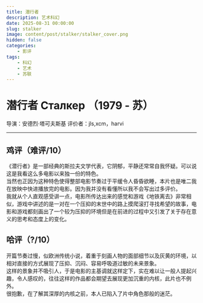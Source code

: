 ```yaml
---
title: 潜行者
description: 艺术科幻
date: 2025-08-31 00:00:00
slug: stalker
image: content/post/stalker/stalker_cover.png
hidden: false
categories:
    - 影评
tags:
    - 科幻
    - 艺术
    - 苏联
---
```


# **潜行者 Сталкер （1979 - 苏）**  
导演：安德烈·塔可夫斯基
评价者：jls,xcm，harvi
***
## **鸡评（难评/10）**
《潜行者》是一部经典的斯拉夫文学代表，它阴郁，平静还常常自我怀疑。可以说这是我看这么多电影以来独一份的特色。  
当然也正因为这种特色使得整部电影节奏过于平缓令人昏昏欲睡，本片也是唯二我在放映中快进播放完的电影。因为我并没有看懂所以我不会写出过多评价。  
我就从个人直观感受讲一点，电影所传达出来的感觉和游戏《地铁离去》非常相似，游戏中讲述的是一对在一个压抑的末世中的路上摸爬滚打寻找希望的故事，电影和游戏都刻画出了一个较为压抑的环境但是在前进的过程中又引发了关于存在意义的思考和态度上的变化。  
## **哈评（?/10）**
开篇节奏过慢，似欧洲传统小说，着重于刻画人物的面部细节以及灰黄的环境，以相对直接的方式展现了压抑、沉闷、容易呼吸道过敏的未来景象。  
这样的景象并不吸引人，于是电影的主基调就这样定下，实在难以让一般人提起兴趣，令人感叹的，往往这样的作品都会期望去展现更加沉重的内核，此片也不例外。  
很抱歉，在了解其深厚的内核之前，本人已陷入了片中角色那般的迷茫。
